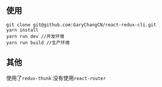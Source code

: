 ## 使用

```
git clone git@github.com:GaryChangCN/react-redux-cli.git
yarn install
yarn run dev //开发环境
yarn run build //生产环境
```

## 其他
使用了`redux-thunk`
没有使用`react-router`